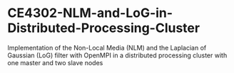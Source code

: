 # CE4302-NLM-and-LoG-in-Distributed-Processing-Cluster
Implementation of the Non-Local Media (NLM) and the Laplacian of Gaussian (LoG) filter with OpenMPI in a distributed processing cluster with one master and two slave nodes

